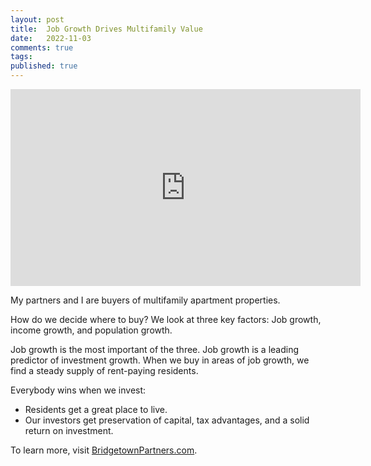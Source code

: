 ```yaml
---
layout: post
title:  Job Growth Drives Multifamily Value
date:   2022-11-03
comments: true
tags: 
published: true
---
```


<div class="video-container">
<iframe width="560" height="315" src="https://www.youtube.com/embed/qvEZKgE1mYY" title="YouTube video player" frameborder="0" allow="accelerometer; autoplay; clipboard-write; encrypted-media; gyroscope; picture-in-picture; web-share" allowfullscreen></iframe>
</div>

My partners and I are buyers of multifamily apartment properties.

How do we decide where to buy? We look at three key factors: Job growth, income growth, and population growth.

<!--more-->

Job growth is the most important of the three. Job growth is a leading predictor of  investment growth. When we buy in areas of job growth, we find a steady supply of rent-paying residents. 

Everybody wins when we invest:

* Residents get a great place to live.
* Our investors get preservation of capital, tax advantages, and a solid return on investment.

To learn more, visit [BridgetownPartners.com](https://BridgetownPartners.com).
 
